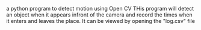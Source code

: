 a python program to detect motion using Open CV
THis program will detect an object when it appears infront of the camera and record the times when it enters and leaves the place. It can be viewed by opening the "log.csv" file